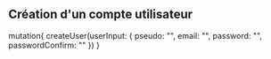 ## Création d'un compte utilisateur

mutation{
  createUser(userInput: {
    pseudo: "", 
    email: "", 
    password: "",
    passwordConfirm: ""
  })
}
